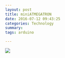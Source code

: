 ```yaml
---
layout: post
title: miniATMEGATRON
date: 2016-07-12 09:43:25
categories: Technology
summary: 
tags: arduino 

---
```


![](/images/mini/1.png=250x)

